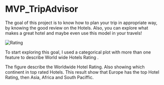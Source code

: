 # MVP_TripAdvisor

The goal of this project is to know how to plan your trip in appropriate way, by knowing the good review on the Hotels. Also, you can explore what makes a great hotel and maybe even use this model in your travels! 

 ![Rating](https://user-images.githubusercontent.com/93079353/142282742-806b0c2d-28fe-48b1-a0b8-ab40bd77f97b.png)


To start exploring this goal, I used a categorical plot with more than one feature to describe World wide Hotels Rating .

The figure describe the Worldwide Hotel Rating. Also showing which continent in top rated Hotels.
This result show that Europe has the top Hotel Rating, then Asia, Africa and South Paciffic.
